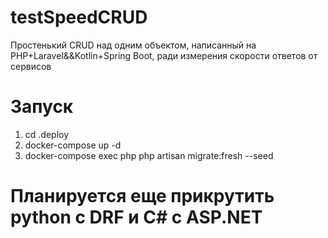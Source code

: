# testSpeedCRUD
Простенький CRUD над одним объектом, написанный на PHP+Laravel&amp;&amp;Kotlin+Spring Boot, ради измерения скорости ответов от сервисов

# Запуск

1. cd .deploy
2. docker-compose up -d
3. docker-compose exec php php artisan migrate:fresh --seed

# Планируется еще прикрутить python с DRF и C# с ASP.NET
